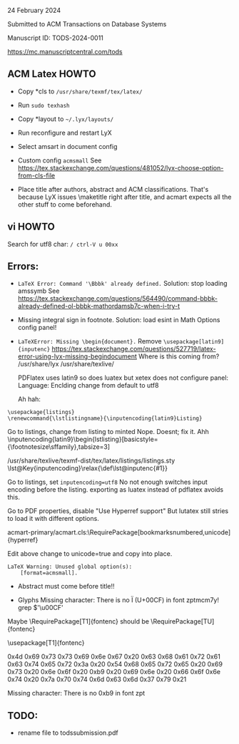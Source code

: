 
24 February 2024

Submitted to ACM Transactions on Database Systems

Manuscript ID: TODS-2024-0011

https://mc.manuscriptcentral.com/tods

ACM Latex HOWTO
---------------
* Copy *cls to `/usr/share/texmf/tex/latex/`
* Run `sudo texhash`
* Copy *layout to `~/.lyx/layouts/`
* Run reconfigure and restart LyX
* Select amsart in document config
* Custom config `acmsmall`
  See https://tex.stackexchange.com/questions/481052/lyx-choose-option-from-cls-file

* Place title after authors, abstract and ACM classifications. That's
  because LyX issues \maketitle right after title, and acmart expects
  all the other stuff to come beforehand.

vi HOWTO
--------
Search for utf8 char: `/ ctrl-V u 00xx`

Errors:
------
* `LaTeX Error: Command '\Bbbk' already defined.`
  Solution: stop loading amssymb See
  https://tex.stackexchange.com/questions/564490/command-bbbk-already-defined-ol-bbbk-mathordamsb7c-when-i-try-t

* Missing integral sign in footnote.
  Solution: load esint in Math Options config panel!

* `LaTeXError: Missing \begin{document}.`
  Remove `\usepackage[latin9]{inputenc}`
  https://tex.stackexchange.com/questions/527719/latex-error-using-lyx-missing-begindocument
  Where is this coming from?
  /usr/share/lyx
  /usr/share/texlive/

  PDFlatex uses latin9 so does luatex but xetex does not
  configure panel: Language: Enclding change from default to utf8

  Ah hah:
```
\usepackage{listings}
\renewcommand{\lstlistingname}{\inputencoding{latin9}Listing}
```
Go to listings, change from listing to minted  Nope. Doesnt; fix it.
Ahh
\inputencoding{latin9}\begin{lstlisting}[basicstyle={\footnotesize\sffamily},tabsize=3]

/usr/share/texlive/texmf-dist/tex/latex/listings/listings.sty
\lst@Key{inputencoding}\relax{\def\lst@inputenc{#1}}

Go to listings, set `inputencoding=utf8`  No not enough
switches input encoding before the listing.
exporting as luatex instead of pdflatex avoids this.

Go to PDF properties, disable "Use Hyperref support"
But lutatex still stries to load it with different options.

acmart-primary/acmart.cls:\RequirePackage[bookmarksnumbered,unicode]{hyperref}

Edit above change to unicode=true and copy into place.

```
LaTeX Warning: Unused global option(s):
    [format=acmsmall].
```

* Abstract must come before title!!

* Glyphs
  Missing character: There is no Ï (U+00CF) in font zptmcm7y!
  grep $'\u00CF'

Maybe 
\RequirePackage[T1]{fontenc}
should be 
\RequirePackage[TU]{fontenc}

\usepackage[T1]{fontenc}

0x4d 0x69 0x73 0x73 0x69 0x6e 0x67 0x20 0x63 0x68 0x61 0x72 0x61 0x63 0x74 0x65 0x72 0x3a 0x20 0x54 0x68 0x65 0x72 0x65 0x20 0x69 0x73 0x20 0x6e 0x6f 0x20 0xb9 0x20 0x69 0x6e 0x20 0x66 0x6f 0x6e 0x74 0x20 0x7a 0x70 0x74 0x6d 0x63 0x6d 0x37 0x79 0x21

Missing character: There is no 0xb9 in font zpt






TODO:
-----
* rename file to todssubmission.pdf
